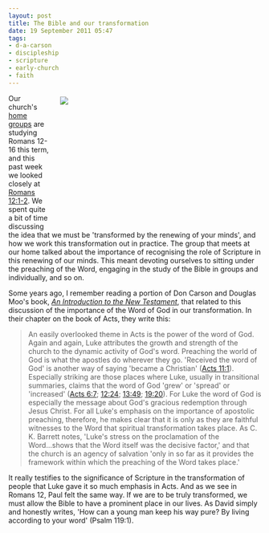 ```yaml
---
layout: post
title: The Bible and our transformation
date: 19 September 2011 05:47
tags:
- d-a-carson
- discipleship
- scripture
- early-church
- faith
---
```

<div style="float: right; margin: 5px 1px 0px 20px; width: 400px; height: 267px;"><img src="https://dl.dropbox.com/u/3897986/Jake%20Blog%20Images/bible-studying.jpg" /></div>
<p>Our church's <a href="http://stjohnnewland.org.uk/homegrp.htm">home groups</a> are studying Romans 12-16 this term, and this past week we looked closely at <a href="http://biblia.com/bible/niv/Ro12.1">Romans 12:1-2</a>. We spent quite a bit of time discussing the idea that we must be 'transformed by the renewing of your minds', and how we work this transformation out in practice. The group that meets at our home talked about the importance of recognising the role of Scripture in this renewing of our minds. This meant devoting ourselves to sitting under the preaching of the Word, engaging in the study of the Bible in groups and individually, and so on.</p>
<p>Some years ago, I remember reading a portion of Don Carson and Douglas Moo's book, <a href="http://www.amazon.co.uk/gp/product/1844740897/ref=as_li_qf_sp_asin_il_tl?ie=UTF8&amp;tag=jakebeldercom-21&amp;linkCode=as2&amp;camp=1634&amp;creative=6738&amp;creativeASIN=1844740897"><em>An Introduction to the New Testament</em></a>, that related to this discussion of the importance of the Word of God in our transformation. In their chapter on the book of Acts, they write this:</p>
<blockquote>
An easily overlooked theme in Acts is the power of the word of God. Again and again, Luke attributes the growth and strength of the church to the dynamic activity of God's word. Preaching the world of God is what the apostles do wherever they go. 'Received the word of God' is another way of saying 'became a Christian' (<a href="http://biblia.com/bible/niv/Ac11.1">Acts 11:1</a>). Especially striking are those places where Luke, usually in transitional summaries, claims that the word of God 'grew' or 'spread' or 'increased' (<a href="http://biblia.com/bible/niv/Ac6.7">Acts 6:7</a>; <a href="http://biblia.com/bible/niv/Ac12.24">12:24</a>; <a href="http://biblia.com/bible/niv/Ac13.49">13:49</a>; <a href="http://biblia.com/bible/niv/Ac19.20">19:20</a>). For Luke the word of God is especially the message about God's gracious redemption through Jesus Christ. For all Luke's emphasis on the importance of apostolic preaching, therefore, he makes clear that it is only as they are faithful witnesses to the Word that spiritual transformation takes place. As C. K. Barrett notes, 'Luke's stress on the proclamation of the Word...shows that the Word itself was the decisive factor,' and that the church is an agency of salvation 'only in so far as it provides the framework within which the preaching of the Word takes place.'
</blockquote>

It really testifies to the significance of Scripture in the transformation of people that Luke gave it so much emphasis in Acts. And as we see in Romans 12, Paul felt the same way. If we are to be truly transformed, we must allow the Bible to have a prominent place in our lives. As David simply and honestly writes, 'How can a young man keep his way pure? By living according to your word' (Psalm 119:1).
